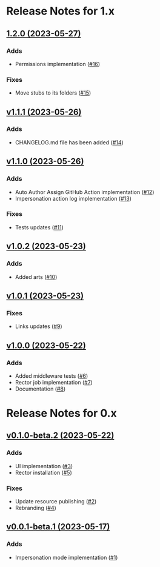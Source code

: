 # Release Notes for 1.x

## [1.2.0 (2023-05-27)](https://github.com/Jampire/moonshine-impersonate/compare/v1.1.1...v1.2.0)

### Adds

- Permissions implementation ([#16](https://github.com/Jampire/moonshine-impersonate/pull/16))

### Fixes

- Move stubs to its folders ([#15](https://github.com/Jampire/moonshine-impersonate/pull/15))

## [v1.1.1 (2023-05-26)](https://github.com/Jampire/moonshine-impersonate/compare/v1.1.0...v1.1.1)

### Adds

- CHANGELOG.md file has been added ([#14](https://github.com/Jampire/moonshine-impersonate/pull/14))

## [v1.1.0 (2023-05-26)](https://github.com/Jampire/moonshine-impersonate/compare/v1.0.2...v1.1.0)

### Adds

- Auto Author Assign GitHub Action implementation ([#12](https://github.com/Jampire/moonshine-impersonate/pull/12))
- Impersonation action log implementation ([#13](https://github.com/Jampire/moonshine-impersonate/pull/13))

### Fixes

- Tests updates ([#11](https://github.com/Jampire/moonshine-impersonate/pull/11))

## [v1.0.2 (2023-05-23)](https://github.com/Jampire/moonshine-impersonate/compare/v1.0.1...v1.0.2)

### Adds

- Added arts ([#10](https://github.com/Jampire/moonshine-impersonate/pull/10))

## [v1.0.1 (2023-05-23)](https://github.com/Jampire/moonshine-impersonate/compare/v1.0.0...v1.0.1)

### Fixes

- Links updates ([#9](https://github.com/Jampire/moonshine-impersonate/pull/9))

## [v1.0.0 (2023-05-22)](https://github.com/Jampire/moonshine-impersonate/compare/v0.1.0...v1.0.0)

### Adds

- Added middleware tests ([#6](https://github.com/Jampire/moonshine-impersonate/pull/6))
- Rector job implementation ([#7](https://github.com/Jampire/moonshine-impersonate/pull/7))
- Documentation ([#8](https://github.com/Jampire/moonshine-impersonate/pull/8))

# Release Notes for 0.x

## [v0.1.0-beta.2 (2023-05-22)](https://github.com/Jampire/moonshine-impersonate/compare/v0.0.1...v0.1.0)

### Adds

- UI implementation ([#3](https://github.com/Jampire/moonshine-impersonate/pull/3))
- Rector installation ([#5](https://github.com/Jampire/moonshine-impersonate/pull/5))

### Fixes

- Update resource publishing ([#2](https://github.com/Jampire/moonshine-impersonate/pull/2))
- Rebranding ([#4](https://github.com/Jampire/moonshine-impersonate/pull/4))

## [v0.0.1-beta.1 (2023-05-17)](https://github.com/Jampire/moonshine-impersonate/releases/tag/v0.0.1)

### Adds

- Impersonation mode implementation ([#1](https://github.com/Jampire/moonshine-impersonate/pull/1))
